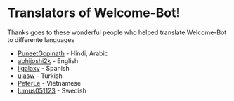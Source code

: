 # Translators of Welcome-Bot!

Thanks goes to these wonderful people who helped translate Welcome-Bot to differente languages

- [PuneetGopinath](https://crowdin.com/profile/PuneetGopinath) - Hindi, Arabic
- [abhijoshi2k](https://crowdin.com/profile/abhijoshi2k) - English
- [iigalaxy](https://crowdin.com/profile/iigalaxy) - Spanish
- [ulasw](https://crowdin.com/profile/ulasw) - Turkish
- [PeterLe](https://crowdin.com/profile/PeterLe) - Vietnamese
- [lumus051123](https://crowdin.com/profile/lumus051123) - Swedish
